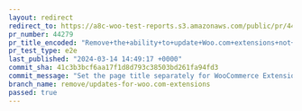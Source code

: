 ```yaml
---
layout: redirect
redirect_to: https://a8c-woo-test-reports.s3.amazonaws.com/public/pr/44279/e2e/index.html
pr_number: 44279
pr_title_encoded: "Remove+the+ability+to+update+Woo.com+extensions+not+available+in+WP.org+plugin+directory"
pr_test_type: e2e
last_published: "2024-03-14 14:49:17 +0000"
commit_sha: 41c3b3bcf6aa17f1d8d793c38503bd261fa94fd3
commit_message: "Set the page title separately for WooCommerce Extensions menu."
branch_name: remove/updates-for-woo.com-extensions
passed: true
---
```

